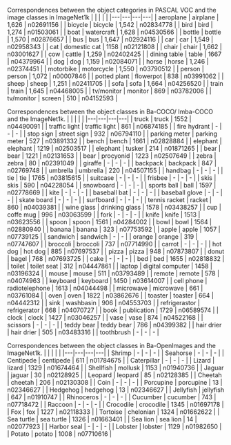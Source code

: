 Correspondences between the object categories in PASCAL VOC and the image classes in ImageNet1k
|  |  |  |  |
|---|---|---|---|
| aeroplane | airplane | 1,626 | n02691156 |
| bicycle | bicycle | 1,542 | n02834778 |
| bird | bird | 1,274 | n01503061 |
| boat | watercraft | 1,628 | n04530566 |
| bottle | bottle | 1,570 | n02876657 |
| bus | bus | 1,647 | n02924116 |
| car | car | 1,549 | n02958343 |
| cat | domestic cat | 1158 | n02121808 |
| chair | chair | 1,662 | n03001627 |
| cow | cattle | 1,259 | n02402425 |
| dining table | table | 1667 | n04379964 |
| dog | dog | 1,159 | n02084071 |
| horse | horse | 1,246 | n02374451 |
| motorbike | motorcycle | 1,550 | n03790512 |
| person | person | 1,072 | n00007846 |
| potted plant | flowerpot | 838 | n03991062 |
| sheep | sheep | 1,251 | n02411705 |
| sofa | sofa | 1,664 | n04256520 |
| train | train | 1,645 | n04468005 |
| tv/monitor | monitor | 869 | n03782006 |
| tv/monitor | screen | 510 | n04152593 |

Correspondences between the object classes in Ba-COCO/ Imba-COCO and the ImageNet1k.
|  |  |  |  |
|---|---|---|---|
| truck | truck | 1552 | n04490091 |
| traffic light | traffic light | 861 | n06874185 |
| fire hydrant | \- | \- | \- |
| stop sign | street sign | 932 | n06794110 |
| parking meter | parking meter | 527 | n03891332 |
| bench | bench | 1661 | n02828884 |
| elephant | elephant | 1219 | n02503517 |
| elephant | tusker | 214 | n01871265 |
| bear | bear | 1221 | n02131653 |
| bear | procyonid | 1223 | n02507649 |
| zebra | zebra | 80 | n02391049 |
| giraffe | \- | \- | \- |
| backpack | backpack | 847 | n02769748 |
| umbrella | umbrella | 220 | n04507155 |
| handbag | \- | \- | \- |
| tie | tie | 1765 | n03815615 |
| suitcase | \- | \- | \- |
| frisbee | \- | \- | \- |
| skis | skis | 590 | n04228054 |
| snowboard | \- | \- | \- |
| sports ball | ball | 1597 | n02778669 |
| kite | \- | \- | \- |
| baseball bat | \- | \- | \- |
| baseball glove | \- | \- | \- |
| skate board | \- | \- | \- |
| surfboard | \- | \- | \- |
| tennis racket | racket | 860 | n04039381 |
| wine glass | drinking glass | 1578 | n03438257 |
| cup | coffe mug | 996 | n03063599 |
| fork | \- | \- | \- |
| knife | knife | 1513 | n03623556 |
| spoon | spoon | 1561 | n04284002 |
| bowl | bowl | 1564 | n02880940 |
| banana | banana | 323 | n07753592 |
| apple | apple | 1057 | n07739125 |
| sandwich | sandwich | \- | \- |
| orange | orange | 319 | n07747607 |
| broccoli | broccoli | 737 | n07714990 |
| carrot | \- | \- | \- |
| hot dog | hot dog | 885 | n07697537 |
| pizza | pizza | 948 | n07873807 |
| donut | bagel | 768 | n07693725 |
| cake | \- | \- | \- |
| bed | bed | 1655 | n02818832 |
| toilet | toilet seat | 312 | n04447861 |
| laptop | digital computer | 1458 | n03196324 |
| mouse | mouse | 511 | n03793489 |
| remote | remote | 578 | n04074963 |
| keyboard | keyboard | 1450 | n03614007 |
| cell phone | radiotelephone | 1613 | n04044498 |
| microwave | microwave | 661 | n03761084 |
| oven | oven | 1822 | n03862676 |
| toaster | toaster | 664 | n04442312 |
| sink | washbasin | 906 | n04553703 |
| refrigerastor | refrigerator | 668 | n04070727 |
| book | publication | 1729 | n06589574 |
| clock | clock | 1427 | n03046257 |
| vase | vase | 874 | n04522168 |
| scissors | \- | \- | \- |
| teddy bear | teddy bear | 786 | n04399382 |
| hair drier | hair drier | 505 | n03483316 |
| toothbrush | \- | \- | \- |

Correspondences between the object classes in Ba-OpenImages and the ImageNet1k.
|  |  |  |  |
|---|---|---|---|
| Shrimp | \- | \- | \- |
| Seahorse | \- | \- | \- |
| Centipede | centipede | 611 | n01784675 |
| Caterpillar | \- | \- | \- |
| Lizard | lizard | 1329 | n01674464 |
| Shellfish | mollusk | 1153 | n01940736 |
| Jaguar | jaguar | 30 | n02128925 |
| Leopard | leopard | 85 | n02128385 |
| Cheetah | cheetah | 206 | n02130308 |
| Coin | \- | \- | \- |
| Porcupine | porcupine | 13 | n02346627 |
| Hedgehog | hedgehog | 13 | n02346627 |
| Jellyfish | jellyfish | 647 | n01910747 |
| Rhinoceros | \- | \- | \- |
| Cucumber | cucumber | 743 | n07718472 |
| Raccoon | \- | \- | \- |
| Crocodile | crocodile | 1345 | n01697178 |
| Fox | fox | 1227 | n02118333 |
| Tortoise | chelonian | 1324 | n01662622 |
| Sea turtle | sea turtle | 1326 | n01663401 |
| Sea lion | sea lion | 14 | n02077923 |
| Harbor seal | \- | \- | \- |
| Lobster | lobster | 1129 | n01982650 |
| Potato | potato | 1008 | n07710616 |

